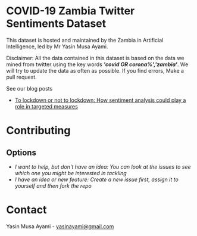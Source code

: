 # COVID-19 Zambia Twitter Sentiments Dataset

This dataset is hosted and maintained by the Zambia in Artificial Intelligence, led by Mr Yasin Musa Ayami.

<emp>Disclaimer:</emp> All the data contained in this dataset is based on the data we mined from twitter using the key words ***'covid OR corona%','zambia'***. We will try to update the data as often as possible. If you find errors, Make a pull request.

See our blog posts

- [To lockdown or not to lockdown: How sentiment analysis could play a role in targeted measures]()


# Contributing 
## Options
   - _I want to help, but don't have an idea: You can look at the issues to see which one you might be interested in tackling_
   - _I have an idea or new feature: Create a new issue first, assign it to yourself and then fork the repo_

# Contact
Yasin Musa Ayami -  <link>yasinayami@gmail.com</link>